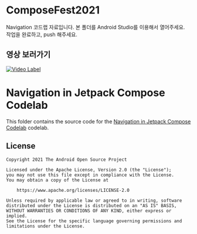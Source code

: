 # ComposeFest2021
Navigation 코드랩 자료입니다.
본 폴더를 Android Studio를 이용해서 열어주세요.
작업을 완료하고, push 해주세요.

## 영상 보러가기 
[![Video Label](https://img.youtube.com/vi/MlOqVt7LcaE/0.jpg)](https://youtu.be/MlOqVt7LcaE)


# Navigation in Jetpack Compose Codelab

This folder contains the source code for the
[Navigation in Jetpack Compose Codelab](https://developer.android.com/codelabs/jetpack-compose-navigation)
codelab.

## License
```
Copyright 2021 The Android Open Source Project

Licensed under the Apache License, Version 2.0 (the "License");
you may not use this file except in compliance with the License.
You may obtain a copy of the License at

    https://www.apache.org/licenses/LICENSE-2.0

Unless required by applicable law or agreed to in writing, software
distributed under the License is distributed on an "AS IS" BASIS,
WITHOUT WARRANTIES OR CONDITIONS OF ANY KIND, either express or implied.
See the License for the specific language governing permissions and
limitations under the License.
```
